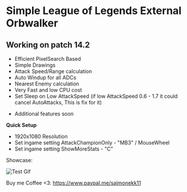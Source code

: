 # Simple League of Legends External Orbwalker
## Working on patch 14.2

- Efficient PixelSearch Based
- Simple Drawings
- Attack Speed/Range calculation
- Auto Windup for all ADCs
- Nearest Enemy calculation
- Very Fast and low CPU cost
- Set Sleep on Low AttackSpeed (if low AttackSpeed 0.6 - 1.7 it could cancel AutoAttacks, This is fix for it)
+ Additional features soon

**Quick Setup**
- 1920x1080 Resolution
- Set ingame setting AttackChampionOnly - "MB3" / MouseWheel
- Set ingame setting ShowMoreStats - "C"

Showcase:

![Test Gif](https://github.com/sajmonekk191/MagicOrbwalker/blob/main/test.gif)


Buy me Coffee <3: https://www.paypal.me/sajmonekk11
